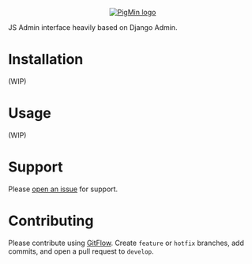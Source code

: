 <p align="center">
  <a href="http://citi.org.br">
    <img src="https://i.imgur.com/yegeWYg.png" alt="PigMin logo"/>
  </a>
</p>
JS Admin interface heavily based on Django Admin.

# Installation
(WIP)

# Usage
(WIP)

# Support
Please [open an issue](https://github.com/CITi-UFPE/pigmin/issues/new) for support.

# Contributing
Please contribute using [GitFlow](https://www.atlassian.com/git/tutorials/comparing-workflows/gitflow-workflow). Create `feature` or `hotfix` branches, add commits, and open a pull request to `develop`.
